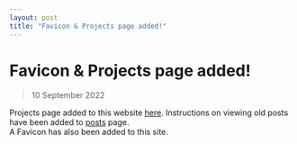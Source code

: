 ```yaml
---
layout: post
title: "Favicon & Projects page added!"
---
```


# Favicon & Projects page added!
> 10 September 2022

Projects page added to this website [here](https://theblueruby.github.io/projects.html). Instructions on viewing old posts have been added to [posts](https://theblueruby.github.io/posts.html) page.  
A Favicon has also been added to this site. 

